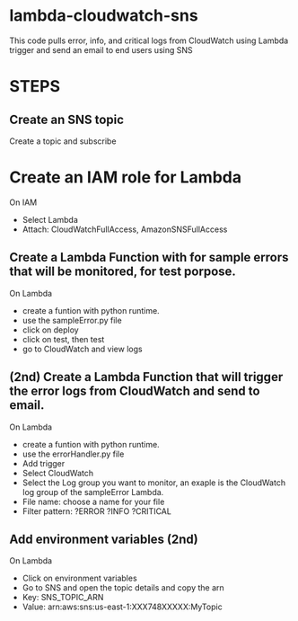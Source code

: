 # lambda-cloudwatch-sns
This code pulls error, info, and critical logs from CloudWatch using Lambda trigger and send an email to end users using SNS

# STEPS
## Create an SNS topic
Create a topic and subscribe 

# Create an IAM role for Lambda 
On IAM
- Select Lambda
- Attach: CloudWatchFullAccess, AmazonSNSFullAccess

## Create a Lambda Function with for sample errors that will be monitored, for test porpose. 
On Lambda
- create a funtion with python runtime.
- use the sampleError.py file
- click on deploy
- click on test, then test
- go to CloudWatch and view logs

## (2nd) Create a Lambda Function that will trigger the error logs from CloudWatch and send to email.
On Lambda
- create a funtion with python runtime.
- use the errorHandler.py file
- Add trigger
- Select CloudWatch
- Select the Log group you want to monitor, an exaple is the CloudWatch log group of the sampleError Lambda.
- File name: choose a name for your file
- Filter pattern: ?ERROR ?INFO ?CRITICAL

## Add environment variables (2nd)
On Lambda
- Click on environment variables
- Go to SNS and open the topic details and copy the arn
- Key: SNS_TOPIC_ARN
- Value: arn:aws:sns:us-east-1:XXX748XXXXX:MyTopic